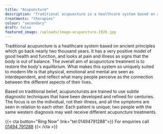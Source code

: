 ```yaml
---
title: "Acupuncture"
description: "Traditional acupuncture is a healthcare system based on ancient principles which go back nearly two thousand years."
treatments: "therapies"
colour: "secondary"
draft: false
featured_image: /uploads/image-acupuncture-1920.jpg
---
```


Traditional acupuncture is a healthcare system based on ancient principles which go back nearly two thousand years. It has a very positive model of good health and function, and looks at pain and illness as signs that the body is out of balance. The overall aim of acupuncture treatment is to restore the body's equilibrium. What makes this system so uniquely suited to modern life is that physical, emotional and mental are seen as interdependent, and reflect what many people perceive as the connection between the different aspects of their lives.

Based on traditional belief, acupuncturists are trained to use subtle diagnostic techniques that have been developed and refined for centuries. The focus is on the individual, not their illness, and all the symptoms are seen in relation to each other. Each patient is unique; two people with the same western diagnosis may well receive different acupuncture treatments.

{{< cta button="Ring Now" link="tel:01494791288">}}
For enquiries call [01494 791288](tel:01494791288)
{{< /cta >}}

